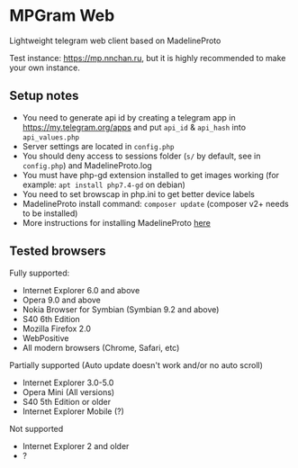 # MPGram Web
Lightweight telegram web client based on MadelineProto

Test instance: <a href="https://mp.nnchan.ru/">https://mp.nnchan.ru</a>, but it is highly recommended to make your own instance.

## Setup notes
- You need to generate api id by creating a telegram app in <a href="https://my.telegram.org/apps">https://my.telegram.org/apps</a> and put `api_id` & `api_hash` into `api_values.php`
- Server settings are located in `config.php`
- You should deny access to sessions folder (`s/` by default, see in `config.php`) and MadelineProto.log
- You must have php-gd extension installed to get images working (for example: `apt install php7.4-gd` on debian)
- You need to set browscap in php.ini to get better device labels
- MadelineProto install command: `composer update` (composer v2+ needs to be installed)
- More instructions for installing MadelineProto <a href="https://docs.madelineproto.xyz/docs/INSTALLATION.html">here</a>

## Tested browsers
Fully supported:
- Internet Explorer 6.0 and above
- Opera 9.0 and above
- Nokia Browser for Symbian (Symbian 9.2 and above)
- S40 6th Edition
- Mozilla Firefox 2.0
- WebPositive
- All modern browsers (Chrome, Safari, etc)

Partially supported (Auto update doesn't work and/or no auto scroll)
- Internet Explorer 3.0-5.0
- Opera Mini (All versions)
- S40 5th Edition or older
- Internet Explorer Mobile (?)

Not supported
- Internet Explorer 2 and older
- ?
